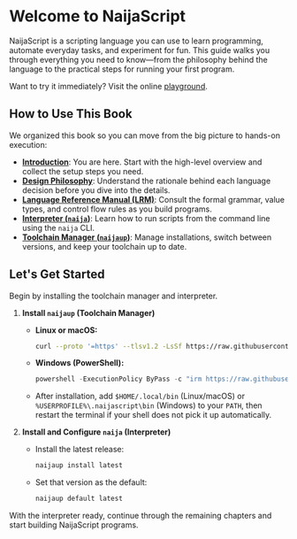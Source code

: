 # Welcome to NaijaScript

NaijaScript is a scripting language you can use to learn programming, automate everyday tasks, and experiment for fun. This guide walks you through everything you need to know—from the philosophy behind the language to the practical steps for running your first program.

Want to try it immediately? Visit the online [playground](https://naijascript-playground.pages.dev).

## How to Use This Book

We organized this book so you can move from the big picture to hands-on execution:

- **[Introduction](INTRODUCTION.md)**: You are here. Start with the high-level overview and collect the setup steps you need.
- **[Design Philosophy](DESIGN.md)**: Understand the rationale behind each language decision before you dive into the details.
- **[Language Reference Manual (LRM)](LRM.md)**: Consult the formal grammar, value types, and control flow rules as you build programs.
- **[Interpreter (`naija`)](NAIJA.md)**: Learn how to run scripts from the command line using the `naija` CLI.
- **[Toolchain Manager (`naijaup`)](NAIJAUP.md)**: Manage installations, switch between versions, and keep your toolchain up to date.

## Let's Get Started

Begin by installing the toolchain manager and interpreter.

1. **Install `naijaup` (Toolchain Manager)**

   - **Linux or macOS:**
     ```sh
     curl --proto '=https' --tlsv1.2 -LsSf https://raw.githubusercontent.com/xosnrdev/naijascript/master/scripts/install.sh | sh
     ```
   - **Windows (PowerShell):**
     ```powershell
     powershell -ExecutionPolicy ByPass -c "irm https://raw.githubusercontent.com/xosnrdev/naijascript/master/scripts/install.ps1 | iex"
     ```
   - After installation, add `$HOME/.local/bin` (Linux/macOS) or `%USERPROFILE%\.naijascript\bin` (Windows) to your `PATH`, then restart the terminal if your shell does not pick it up automatically.

2. **Install and Configure `naija` (Interpreter)**

   - Install the latest release:
     ```sh
     naijaup install latest
     ```
   - Set that version as the default:
     ```sh
     naijaup default latest
     ```

With the interpreter ready, continue through the remaining chapters and start building NaijaScript programs.
